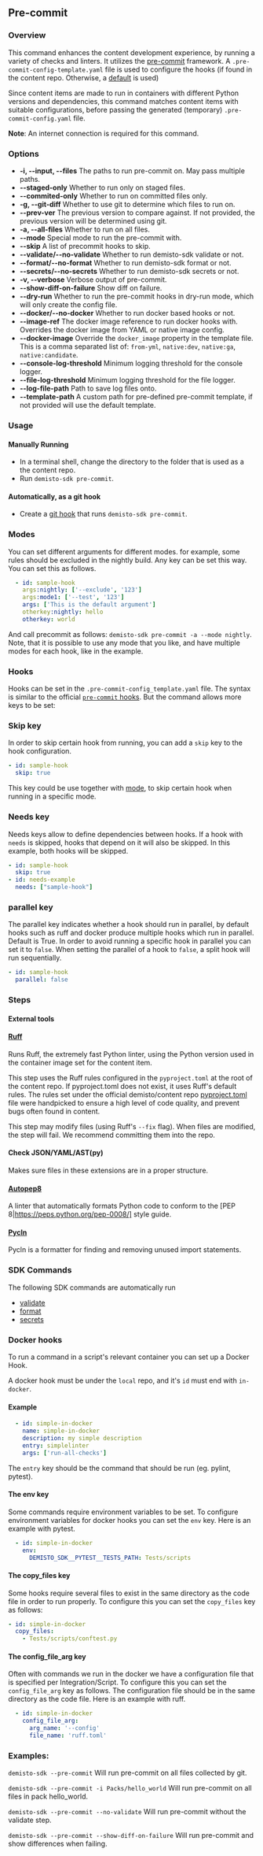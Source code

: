 ## Pre-commit

### Overview

This command enhances the content development experience, by running a variety of checks and linters.
It utilizes the [pre-commit](https://github.com/pre-commit/pre-commit) framework.
A `.pre-commit-config-template.yaml` file is used to configure the hooks (if found in the content repo. Otherwise, a [default](https://github.com/demisto/demisto-sdk/blob/master/demisto_sdk/commands/pre_commit/.pre-commit-config_template.yaml) is used)

Since content items are made to run in containers with different Python versions and dependencies, this command matches content items with suitable configurations, before passing the generated (temporary) `.pre-commit-config.yaml` file.

**Note**: An internet connection is required for this command.

### Options
* **-i, --input, --files**
The paths to run pre-commit on. May pass multiple paths.
* **--staged-only**
Whether to run only on staged files.
* **--commited-only**
Whether to run on committed files only.
* **-g, --git-diff**
Whether to use git to determine which files to run on.
* **--prev-ver**
The previous version to compare against. If not provided, the previous version will be determined using git.
* **-a, --all-files**
Whether to run on all files.
* **--mode**
Special mode to run the pre-commit with.
* **--skip**
A list of precommit hooks to skip.
* **--validate/--no-validate**
Whether to run demisto-sdk validate or not.
* **--format/--no-format**
Whether to run demisto-sdk format or not.
* **--secrets/--no-secrets**
Whether to run demisto-sdk secrets or not.
* **-v, --verbose**
Verbose output of pre-commit.
* **--show-diff-on-failure**
Show diff on failure.
* **--dry-run**
Whether to run the pre-commit hooks in dry-run mode, which will only create the config file.
* **--docker/--no-docker**
Whether to run docker based hooks or not.
* **--image-ref**
The docker image reference to run docker hooks with. Overrides the docker image from YAML or native image config.
* **--docker-image**
Override the `docker_image` property in the template file. This is a comma separated list of: `from-yml`, `native:dev`, `native:ga`, `native:candidate`.
* **--console-log-threshold**
Minimum logging threshold for the console logger.
* **--file-log-threshold**
Minimum logging threshold for the file logger.
* **--log-file-path**
Path to save log files onto.
* **--template-path**
A custom path for pre-defined pre-commit template, if not provided will use the default template.

### Usage

#### Manually Running
* In a terminal shell, change the directory to the folder that is used as a the content repo.
* Run `demisto-sdk pre-commit`.

#### Automatically, as a git hook
* Create a [git hook](https://git-scm.com/book/en/v2/Customizing-Git-Git-Hooks) that runs `demisto-sdk pre-commit`.

### Modes
You can set different arguments for different modes. for example, some rules should be excluded in the nightly build.
Any key can be set this way.
You can set this as follows.
```yaml
  - id: sample-hook
    args:nightly: ['--exclude', '123']
    args:mode1: ['--test', '123']
    args: ['This is the default argument']
    otherkey:nightly: hello
    otherkey: world
```
And call precommit as follows: `demisto-sdk pre-commit -a --mode nightly`.
Note, that it is possible to use any mode that you like, and have multiple modes for each hook, like in the example.

### Hooks
Hooks can be set in the `.pre-commit-config_template.yaml` file. The syntax is similar to the official [`pre-commit` hooks](https://pre-commit.com/#new-hooks). But the command allows more keys to be set:

### Skip key
In order to skip certain hook from running, you can add a `skip` key to the hook configuration.
```yaml
- id: sample-hook
  skip: true
```
This key could be use together with [mode](#modes), to skip certain hook when running in a specific mode.

### Needs key
Needs keys allow to define dependencies between hooks. If a hook with `needs` is skipped, hooks that depend on it will also be skipped.
In this example, both hooks will be skipped.
```yaml
- id: sample-hook
  skip: true
- id: needs-example
  needs: ["sample-hook"]
```

### parallel key
The parallel key indicates whether a hook should run in parallel, by default hooks such as ruff and docker produce multiple hooks which run in parallel.
Default is True. In order to avoid running a specific hook in parallel you can set it to `false`. When setting the parallel of a hook to `false`, a split hook will run sequentially.
```yaml
- id: sample-hook
  parallel: false
```

### Steps

#### External tools
#### [Ruff](https://github.com/astral-sh/ruff)
Runs Ruff, the extremely fast Python linter, using the Python version used in the container image set for the content item.

This step uses the Ruff rules configured in the `pyproject.toml` at the root of the content repo. If pyproject.toml does not exist, it uses Ruff's default rules.
The rules set under the official demisto/content repo [pyproject.toml](https://github.com/demisto/content/blob/master/pyproject.toml) file were handpicked to ensure a high level of code quality, and prevent bugs often found in content.

This step may modify files (using Ruff's `--fix` flag). When files are modified, the step will fail. We recommend committing them into the repo.

#### Check JSON/YAML/AST(py)
Makes sure files in these extensions are in a proper structure.

#### [Autopep8](https://github.com/hhatto/autopep8)
A linter that automatically formats Python code to conform to the [PEP 8|https://peps.python.org/pep-0008/] style guide.

#### [Pycln](https://github.com/hadialqattan/pycln)
Pycln is a formatter for finding and removing unused import statements.


### SDK Commands
The following SDK commands are automatically run
- [validate](https://github.com/demisto/demisto-sdk/blob/master/demisto_sdk/commands/validate/README.md)
- [format](https://github.com/demisto/demisto-sdk/blob/master/demisto_sdk/commands/format/README.md)
- [secrets](https://github.com/demisto/demisto-sdk/blob/master/demisto_sdk/commands/secrets/README.md)

### Docker hooks
To run a command in a script's relevant container you can set up a Docker Hook.

A docker hook must be under the `local` repo, and it's `id` must end with `in-docker`.

#### Example
```yaml
  - id: simple-in-docker
    name: simple-in-docker
    description: my simple description
    entry: simplelinter
    args: ['run-all-checks']
```

The `entry` key should be the command that should be run (eg. pylint, pytest).

#### The env key
Some commands require environment variables to be set. To configure environment variables for docker hooks you can set the `env` key. Here is an example with pytest.
```yaml
  - id: simple-in-docker
    env:
      DEMISTO_SDK__PYTEST__TESTS_PATH: Tests/scripts
```

#### The copy_files key
Some hooks require several files to exist in the same directory as the code file in order to run properly. To configure this you can set the `copy_files` key as follows:
```yaml
- id: simple-in-docker
  copy_files:
    - Tests/scripts/conftest.py
```

#### The config_file_arg key
Often with commands we run in the docker we have a configuration file that is specified per Integration/Script. To configure this you can set the `config_file_arg` key as follows. The configuration file should be in the same directory as the code file. Here is an example with ruff.
```yaml
  - id: simple-in-docker
    config_file_arg:
      arg_name: '--config'
      file_name: 'ruff.toml'
```
### Examples:

`demisto-sdk --pre-commit`
Will run pre-commit on all files collected by git.

`demisto-sdk --pre-commit -i Packs/hello_world`
Will run pre-commit on all files in pack hello_world.


`demisto-sdk --pre-commit --no-validate`
Will run pre-commit without the validate step.

`demisto-sdk --pre-commit --show-diff-on-failure`
Will run pre-commit and show differences when failing.
